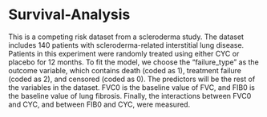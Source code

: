 # Survival-Analysis

This is a competing risk dataset from a scleroderma study. The dataset includes 140 patients with scleroderma-related interstitial lung disease. Patients in this experiment were randomly treated using either CYC or placebo for 12 months. To fit the model, we choose the “failure_type” as the outcome variable, which contains death (coded as 1), treatment failure (coded as 2), and censored (coded as 0). The predictors will be the rest of the variables in the dataset. FVC0 is the baseline value of FVC, and FIB0 is the baseline value of lung fibrosis. Finally, the interactions between FVC0 and CYC, and between FIB0 and CYC, were measured.
